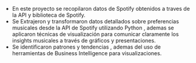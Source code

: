 - En este proyecto se recopilaron datos de Spotify obtenidos a traves de la API y biblioteca de Spotify.
- Se Extrajeron y transformaron datos detallados sobre preferencias musicales desde la API de Spotify utilizando Python , ademas se aplicaron técnicas de visualización para comunicar claramente los insights musicales a través de gráficos y presentaciones.
- Se identificaron patrones y tendencias , ademas del uso de herramientas de Business Intelligence para visualizaciones.
